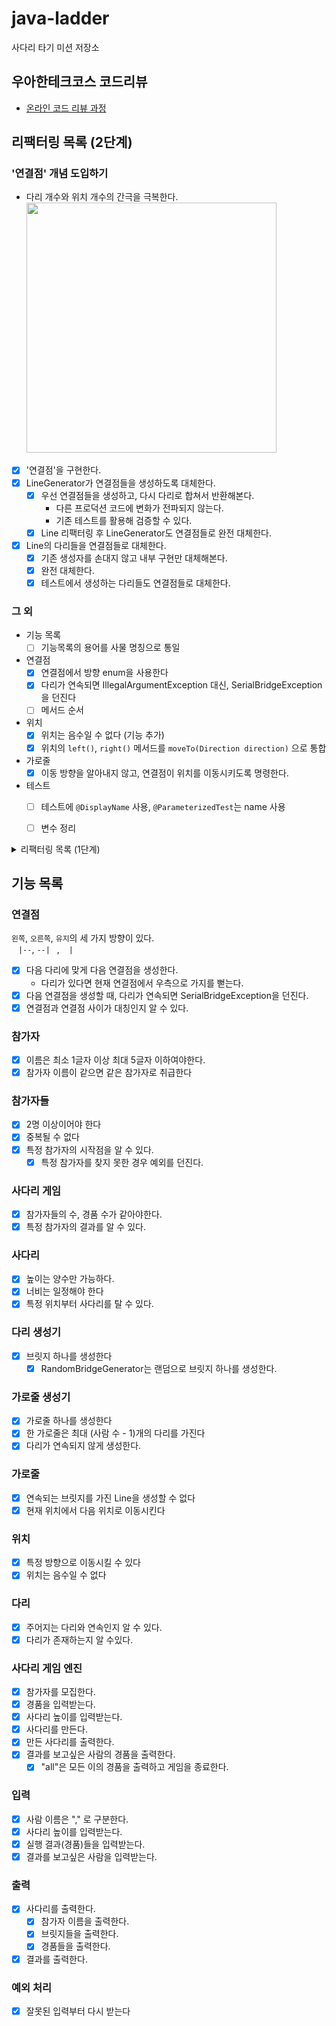 # java-ladder

사다리 타기 미션 저장소

## 우아한테크코스 코드리뷰

- [온라인 코드 리뷰 과정](https://github.com/woowacourse/woowacourse-docs/blob/master/maincourse/README.md)

## 리팩터링 목록 (2단계)

### '연결점' 개념 도입하기
- 다리 개수와 위치 개수의 간극을 극복한다.  
  <img src="https://user-images.githubusercontent.com/39221443/221102919-4d5566f6-05cc-43e5-a468-418dfa6bdbc0.png" width="400">

- [x] '연결점'을 구현한다.
- [x] LineGenerator가 연결점들을 생성하도록 대체한다.
  - [x] 우선 연결점들을 생성하고, 다시 다리로 합쳐서 반환해본다.
    - 다른 프로덕션 코드에 변화가 전파되지 않는다.
    - 기존 테스트를 활용해 검증할 수 있다.
  - [x] Line 리팩터링 후 LineGenerator도 연결점들로 완전 대체한다.
- [x] Line의 다리들을 연결점들로 대체한다.
  - [x] 기존 생성자를 손대지 않고 내부 구현만 대체해본다.
  - [x] 완전 대체한다.
  - [x] 테스트에서 생성하는 다리들도 연결점들로 대체한다.

### 그 외
- 기능 목록
  - [ ] 기능목록의 용어를 사물 명칭으로 통일
- 연결점
  - [x] 연결점에서 방향 enum을 사용한다
  - [x] 다리가 연속되면 IllegalArgumentException 대신, SerialBridgeException을 던진다
  - [ ] 메서드 순서
- 위치
  - [x] 위치는 음수일 수 없다 (기능 추가)
  - [x] 위치의 `left()`, `right()` 메서드를 `moveTo(Direction direction)` 으로 통합
- 가로줄
  - [x] 이동 방향을 알아내지 않고, 연결점이 위치를 이동시키도록 명령한다.
- 테스트
  - [ ] 테스트에 `@DisplayName` 사용, `@ParameterizedTest`는 name 사용
  - [ ] 변수 정리


<details>
<summary>리팩터링 목록 (1단계)</summary>

- [x] 테스트 리팩터링
  - [x] `LineTest` - DisplayName 및 메서드명, ParameterizedTest
  - [x] `LineGeneratorTest` - BridgeGenerator를 변수로, 변수명 수정
- [x] 참가자들 일급 컬렉션
- [x] 참가자 이름이 같으면 같은 참가자로 취급
- [x] 참가자 클래스명을 Person 에서 Participant로 변경
- [x] `Bridge == EXIST` 대신 doesExist() 메서드 사용
- [x] 예외 핸들러에서 예외 출력을 OutputView로 위임
- [x] Bridge 표현 방식을 OutputView로 옮긴다.
- [x] LadderEngine::makeLines 인자 간략화(참가자 수만 전달)
- [x] `OutputView::printParticipantNamesOf(ladder)` 메서드명 및 인자
  - printParticipantNamesOf(ladder) -> printNamesOf(participants)
</details>

## 기능 목록

### 연결점
`왼쪽`, `오른쪽`, `유지`의 세 가지 방향이 있다.  
`ㅤ|--`, `--|ㅤ`, `ㅤ|ㅤ`
- [x] 다음 다리에 맞게 다음 연결점을 생성한다.
  - 다리가 있다면 현재 연결점에서 우측으로 가지를 뻗는다.
- [x] 다음 연결점을 생성할 때, 다리가 연속되면 SerialBridgeException을 던진다.
- [x] 연결점과 연결점 사이가 대칭인지 알 수 있다.

### 참가자

- [x] 이름은 최소 1글자 이상 최대 5글자 이하여야한다.
- [x] 참가자 이름이 같으면 같은 참가자로 취급한다

### 참가자들

- [x] 2명 이상이어야 한다
- [x] 중복될 수 없다
- [x] 특정 참가자의 시작점을 알 수 있다.
  - [x] 특정 참가자를 찾지 못한 경우 예외를 던진다.

### 사다리 게임

- [x] 참가자들의 수, 경품 수가 같아야한다.
- [x] 특정 참가자의 결과를 알 수 있다.

### 사다리

- [x] 높이는 양수만 가능하다.
- [x] 너비는 일정해야 한다
- [x] 특정 위치부터 사다리를 탈 수 있다.

### 다리 생성기

- [x] 브릿지 하나를 생성한다
    - [x] RandomBridgeGenerator는 랜덤으로 브릿지 하나를 생성한다.

### 가로줄 생성기

- [x] 가로줄 하나를 생성한다
- [x] 한 가로줄은 최대 (사람 수 - 1)개의 다리를 가진다
- [x] 다리가 연속되지 않게 생성한다.

### 가로줄
- [x] 연속되는 브릿지를 가진 Line을 생성할 수 없다
- [x] 현재 위치에서 다음 위치로 이동시킨다

### 위치
- [x] 특정 방향으로 이동시킬 수 있다
- [x] 위치는 음수일 수 없다

### 다리

- [x] 주어지는 다리와 연속인지 알 수 있다.
- [x] 다리가 존재하는지 알 수있다.

### 사다리 게임 엔진
- [x] 참가자를 모집한다.
- [x] 경품을 입력받는다.
- [x] 사다리 높이를 입력받는다.
- [x] 사다리를 만든다.
- [x] 만든 사다리를 출력한다.
- [x] 결과를 보고싶은 사람의 경품을 출력한다.
  - [x] "all"은 모든 이의 경품을 출력하고 게임을 종료한다.

### 입력

- [x] 사람 이름은 "," 로 구분한다.
- [x] 사다리 높이를 입력받는다.
- [x] 실행 결과(경품)들을 입력받는다.
- [x] 결과를 보고싶은 사람을 입력받는다.

### 출력

- [x] 사다리를 출력한다.
    - [x] 참가자 이름을 출력한다.
    - [x] 브릿지들을 출력한다.
    - [x] 경품들을 출력한다.
- [x] 결과를 출력한다.

### 예외 처리

- [x] 잘못된 입력부터 다시 받는다